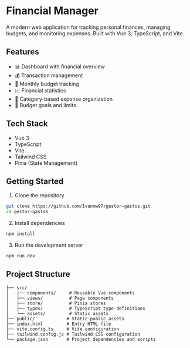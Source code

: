 # Financial Manager

A modern web application for tracking personal finances, managing budgets, and monitoring expenses. Built with Vue 3, TypeScript, and Vite.

## Features

- 📊 Dashboard with financial overview
- 💰 Transaction management
- 📅 Monthly budget tracking
- 📈 Financial statistics
- 💼 Category-based expense organization
- 🎯 Budget goals and limits

## Tech Stack

- Vue 3
- TypeScript
- Vite
- Tailwind CSS
- Pinia (State Management)

## Getting Started

1. Clone the repository
```bash
git clone https://github.com/Ivanmw97/gestor-gastos.git
cd gestor-gastos
```
2. Install dependencies
```bash
npm install
```
3. Run the development server
```bash
npm run dev
```

## Project Structure

```plaintext
├── src/
│   ├── components/     # Reusable Vue components
│   ├── views/          # Page components
│   ├── store/          # Pinia stores
│   ├── types/          # TypeScript type definitions
│   └── assets/         # Static assets
├── public/            # Static public assets
├── index.html         # Entry HTML file
├── vite.config.ts     # Vite configuration
├── tailwind.config.js # Tailwind CSS configuration
└── package.json       # Project dependencies and scripts
```
